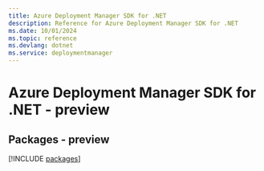 ```yaml
---
title: Azure Deployment Manager SDK for .NET
description: Reference for Azure Deployment Manager SDK for .NET
ms.date: 10/01/2024
ms.topic: reference
ms.devlang: dotnet
ms.service: deploymentmanager
---
```

# Azure Deployment Manager SDK for .NET - preview
## Packages - preview
[!INCLUDE [packages](deployment-manager-index.md)]